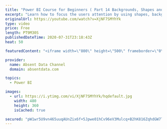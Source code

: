 ```yaml
---
title: "Power BI Course for Beginners ( Part 14 Backgrounds, Shapes and Wallpaper )"
excerpt: "Learn how to focus the users attention by using shapes, backgrounds and wallpapers. Maxizime your white space and utlilize dashboard design techniques to make a stunning and insightful visual."
originalUrl: https://youtube.com/watch?v=XjNF7SMYhYk
type: video
price: Free
length: PT9M30S
publishedDateTime: 2020-07-31T23:18:43Z
heat: 50

featuredContent: "<iframe width=\"800\" height=\"500\" frameborder=\"0\" src=\"https://www.youtube.com/embed/XjNF7SMYhYk\" allow=\"accelerometer; autoplay; encrypted-media; gyroscope; picture-in-picture\" allowfullscreen></iframe>"

provider:
  name: Absent Data Channel
  domain: absentdata.com

topics:
  - Power BI

images:
  - url: https://i.ytimg.com/vi/XjNF7SMYhYk/hqdefault.jpg
    width: 480
    height: 360
    isCached: true

secured: "pW1wr5U9vn465uuqAUnZix6f+5Jpwe01hCv96eV3Mulcq+B2hK816ZqhdGW7TGpq6cMzWgBPz9abL4e2NVJOEK8UYL1MRTcKK/uPVqfBIcrELIhpBBWfj5AthWissveCZ7kIJtgdnOe1D/u2LGkP56EjYe7zKL8mZgwhILrnTugSrSAQxzyFkbmFhN2lP+knuu6N9iD/GCyEI/YTKTvJWFpphiBO9z6IgVDjL5l6BphT6lF3EnPG7sKPsfA8TstZ8rUma2v8cZlkdf0sscfsonLhxWN06QEWlRS/MQfnm3aM+F6GACMrJ9tqDR2InwTQgn/6TQCtn01PTmsoaSGy5tY7BWYKN7ZVG87cz83Xd7ffV3vcWMsWOKW87k9gACBR4R9BJhD4U5Y7y1lHHN3soUjsYEOq4MxgiRTGm/XZpts=;JZ+oZyph+Daa8cE+2buQHA=="
---
```


